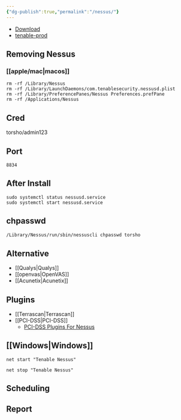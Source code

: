 ```yaml
---
{"dg-publish":true,"permalink":"/nessus/"}
---
```


- [Download](https://www.tenable.com/products/nessus/nessus-essentials)
- [tenable-prod](https://login.tenable.com/login)

## Removing Nessus

### [[apple/mac\|macos]]

```
rm -rf /Library/Nessus
rm -rf /Library/LaunchDaemons/com.tenablesecurity.nessusd.plist  
rm -rf /Library/PreferencePanes/Nessus Preferences.prefPane  
rm -rf /Applications/Nessus
```
## Cred

torsho/admin123
## Port

```
8834
```

## After Install


```
sudo systemctl status nessusd.service
sudo systemctl start nessusd.service
```

## chpasswd

```bash
/Library/Nessus/run/sbin/nessuscli chpasswd torsho
```
## Alternative

- [[Qualys\|Qualys]]
- [[openvas\|OpenVAS]]
- [[Acunetix\|Acunetix]]

## Plugins

- [[Terrascan\|Terrascan]]
- [[PCI-DSS\|PCI-DSS]]
	- [PCI-DSS Plugins For Nessus](https://www.tenable.com/blog/pci-dss-plugins-for-nessus)


## [[Windows\|Windows]]

```
net start "Tenable Nessus"
```
```
net stop "Tenable Nessus"
```


## Scheduling

## Report